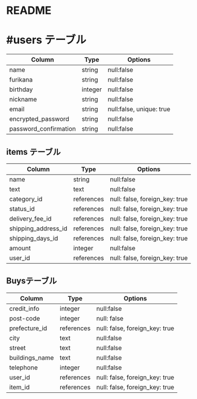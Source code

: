 # README

# #users テーブル

|  Column               | Type    |  Options   |
| --------------------- | ------- | ---------- |
| name                  | string  | null:false |
| furikana              | string  | null:false |
| birthday              | integer | null:false |
| nickname              | string  | null:false |
| email                 | string  | null:false, unique: true  |
| encrypted_password    | string  | null:false |
| password_confirmation | string  | null:false |


## items テーブル

|  Column             | Type       |  Options   |
| ------------------- | ---------- | ---------- |
| name                | string     | null:false |
|text                 | text       | null:false |
| category_id         | references | null: false, foreign_key: true |
| status_id           | references | null: false, foreign_key: true |
| delivery_fee_id     | references | null: false, foreign_key: true |
| shipping_address_id | references | null: false, foreign_key: true |
| shipping_days_id    | references | null: false, foreign_key: true |
| amount              | integer    | null:false |
| user_id             | references | null: false, foreign_key: true |

## Buysテーブル

|  Column             | Type       |  Options   |
| ------------------- | ---------- | ---------- |
| credit_info         | integer    | null:false |
| post-code           | integer    | null: false |
| prefecture_id       | references | null: false, foreign_key: true |
| city                | text       | null:false |
| street              | text       | null:false |
| buildings_name      | text       | null:false |
| telephone           | integer    | null:false |
| user_id             | references | null: false, foreign_key: true |
| item_id             | references | null: false, foreign_key: true |